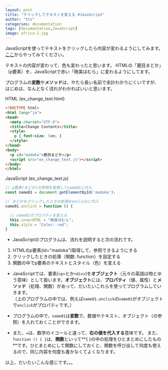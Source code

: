 ```yaml
---
layout: post
title: "クリックしてテキストを変える #JavaScript"
author: "tts"
categories: documentation
tags: [documentation,JavaScript]
image: africa-1.jpg
---
```


JavaScriptを使ってテキストをクリックしたら内容が変わるようにしてみます。
[ここ](/sample/js/ex_change_text.html)からやってみてください。

テキストの内容が変わって、色も変わったと思います。
HTMLの「鹿目まどか」（p要素）を、JavaScriptで赤い「暁美ほむら」に変わるようにしてます。


プログラムの**変数**や**メソッド**は、やたら長い名前で余計わかりにくいですが、
はじめは、なんとなく流れがわかればいいと思います。

HTML (ex_change_text.html)
```html
<!DOCTYPE html>
<html lang="ja">
<head>
  <meta charset="UTF-8">
  <title>Change Contents</title>
  <style>
    p { font-size: 5em; }
  </style>
</head>
<body>
  <p id="madoka">鹿目まどか</p>
  <script src="ex_change_text.js"></script>
</body>
</html>
```

JavaScript (ex_change_text.js)
```js
// p要素(まどか)の参照を取得してname01に代入
const name01 = document.getElementById('madoka');

// まどかをクリックしたときの処理をonclickに代入
name01.onclick = function () {

  // name01のプロパティを変える
  this.innerHTML = "暁美ほむら";
  this.style = "Color: red";
}
```


- JavaScriptのプログラムは、流れを説明すると次の流れです。
1. HTMLのp要素(id="madoka")取得して、参照できるようにする
2. クリックしたときの処理（関数: function）を設定する
3. 関数の中でp要素のテキストとスタイル（色）を変える


- JavaScriptでは、要素(`<p>`とか`<div>`)を**オブジェクト**（元々の英語は物とゆう意味）として扱います。**オブジェクト**には、**プロパティ**（値、属性）と**メソッド**（処理、関数）があって、だいたいこれらを使ってプログラムしていきます。  
（上のプログラムの中では、例えば`name01.onclick`の`name01`がオブジェクトで`onclick`がプロパティです。）

- プログラムの中で、`name01`は**変数**で、数値やテキスト、オブジェクト（の参照）を入れておくことができます。

- また、`=`は、数学のイコールと違って、**右の値を代入する**意味です。
また、`function () { }`は、**関数**といって**{  }の中の処理をひとまとめにしたもの**です。ひとまとめにして関数にしておくと、関数を呼び出して何度も使えるので、同じ内容を何度も書かなくてよくなります。


以上、だいたいこんな感じです。。。